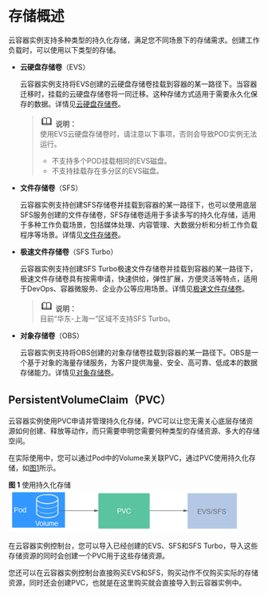 # 存储概述<a name="cci_01_0068"></a>

云容器实例支持多种类型的持久化存储，满足您不同场景下的存储需求。创建工作负载时，可以使用以下类型的存储。

-   **云硬盘存储卷**（EVS）

    云容器实例支持将EVS创建的云硬盘存储卷挂载到容器的某一路径下。当容器迁移时，挂载的云硬盘存储卷将一同迁移。这种存储方式适用于需要永久化保存的数据。详情见[云硬盘存储卷](云硬盘存储卷.md)。

    >![](public_sys-resources/icon-note.gif) **说明：**   
    >使用EVS云硬盘存储卷时，请注意以下事项，否则会导致POD实例无法运行。  
    >-   不支持多个POD挂载相同的EVS磁盘。  
    >-   不支持挂载存在多分区的EVS磁盘。  

-   **文件存储卷**（SFS）

    云容器实例支持创建SFS存储卷并挂载到容器的某一路径下，也可以使用底层SFS服务创建的文件存储卷，SFS存储卷适用于多读多写的持久化存储，适用于多种工作负载场景，包括媒体处理、内容管理、大数据分析和分析工作负载程序等场景。详情见[文件存储卷](文件存储卷.md)。

-   **极速文件存储卷**（SFS Turbo）

    云容器实例支持创建SFS Turbo极速文件存储卷并挂载到容器的某一路径下，极速文件存储卷具有按需申请，快速供给，弹性扩展，方便灵活等特点，适用于DevOps、容器微服务、企业办公等应用场景。详情见[极速文件存储卷](极速文件存储卷.md)。

    >![](public_sys-resources/icon-note.gif) **说明：**   
    >目前“华东-上海一”区域不支持SFS Turbo。  

-   **对象存储卷**（OBS）

    云容器实例支持将OBS创建的对象存储卷挂载到容器的某一路径下。OBS是一个基于对象的海量存储服务，为客户提供海量、安全、高可靠、低成本的数据存储能力。详情见[对象存储卷](对象存储卷.md)。


## PersistentVolumeClaim（PVC）<a name="section2047591711271"></a>

云容器实例使用PVC申请并管理持久化存储，PVC可以让您无需关心底层存储资源如何创建、释放等动作，而只需要申明您需要何种类型的存储资源、多大的存储空间。

在实际使用中，您可以通过Pod中的Volume来关联PVC，通过PVC使用持久化存储，如[图1](#fig0228122142212)所示。

**图 1**  使用持久化存储<a name="fig0228122142212"></a>  
![](figures/使用持久化存储.png "使用持久化存储")

在云容器实例控制台，您可以导入已经创建的EVS、SFS和SFS Turbo，导入这些存储资源的同时会创建一个PVC用于这些存储资源。

您还可以在云容器实例控制台直接购买EVS和SFS，购买动作不仅购买实际的存储资源，同时还会创建PVC，也就是在这里购买就会直接导入到云容器实例中。

